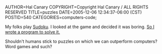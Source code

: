 AUTHOR=Hal Canary
COPYRIGHT=Copyright Hal Canary / ALL RIGHTS RESERVED
TITLE=puzzles
DATE=2005-12-06 12:34:37-06:00 (CST)
POSTID=540
CATEGORIES=computers-code;

My folks play [Sudoku](http://en.wikipedia.org/wiki/Sudoku). I looked at the game and decided it was boring. [So I wrote a program to solve it.](/p/sudoku-solver)

Shouldn't humans stick to puzzles on which we can outperform computers? Word games and such?

